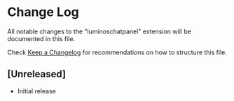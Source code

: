 # Change Log

All notable changes to the "luminoschatpanel" extension will be documented in this file.

Check [Keep a Changelog](http://keepachangelog.com/) for recommendations on how to structure this file.

## [Unreleased]

- Initial release